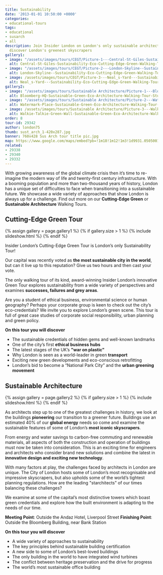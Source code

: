```yaml
---
title: Sustainability
date: '2013-01-01 10:50:00 +0000'
categories:
- educational-tours
tags:
- educational
- susarch
- all
description: Join Insider London on London's only sustainable architecture tour and
  discover London's greenest skyscrapers
gallery1:
- image: "/assets/images/tours/CEGT/Picture-1---Central-St-Giles-Sustainability-Eco-Cutting-Edge-Green-Walking-Tour-Student-Corporate.jpg"
  alt: Central-St-Giles-Sustainability-Eco-Cutting-Edge-Green-Walking-Tour-Student-Corporate
- image: "/assets/images/tours/CEGT/Picture-2---London-Skyline--Sustainability-Eco-Cutting-Edge-Green-Walking-Tour-Student-Corporate.jpg"
  alt: London-Skyline--Sustainability-Eco-Cutting-Edge-Green-Walking-Tour-Student-Corporate
- image: /assets/images/tours/CEGT/Picture-3---Neal_s-Yard---Sustainability-Eco-Cutting-Edge-Green-Walking-Tour-Student-Corporate.jpg
  alt: Neal_s-Yard---Sustainability-Eco-Cutting-Edge-Green-Walking-Tour-Student-Corporate
gallery2:
- image: "/assets/images/tours/Sustainable Architecture/Picture-1---Bloomberg-HQ-Sustainable-Green-Eco-Architecture-Walking-Tour-Student-Corporate.jpg"
  alt: Bloomberg-HQ-Sustainable-Green-Eco-Architecture-Walking-Tour-Student-Corporate
- image: "/assets/images/tours/Sustainable Architecture/Picture-2---Watermark-Place-Sustainable-Green-Eco-Architecture-Walking-Tour-Student-Corporate.jpg"
  alt: Watermark-Place-Sustainable-Green-Eco-Architecture-Walking-Tour-Student-Corporate
- image: /assets/images/tours/Sustainable Architecture/Picture-3---Walkie-Talkie-Green-Wall-Sustainable-Green-Eco-Architecture-Walking-Tour-Student-Corporate.jpg
  alt: Walkie-Talkie-Green-Wall-Sustainable-Green-Eco-Architecture-Walking-Tour-Student-Corporate
order: 8
tour-id: 29342
author: london75
thumb: sust_arch_1-420x287.jpg
banner: 760x428 Sus Arch tour title pic.jpg
map: https://www.google.com/maps/embed?pb=!1m18!1m12!1m3!1d9931.050500110114!2d-0.08465288890512945!3d51.51757078640498!2m3!1f0!2f0!3f0!3m2!1i1024!2i768!4f13.1!3m3!1m2!1s0x48761cb289478319%3A0x419c4e2d44fdcfbe!2sAndaz+Liverpool+Street+London!5e0!3m2!1sen!2s!4v1431589113623
related:
- 29338
- 29340
- 29332
---
```


With growing awareness of the global climate crisis then it’s time to re-imagine the modern way of life and twenty-first century infrastructure. With a booming population and more than two-thousand years of history, London has a unique set of difficulties to face when transitioning into a sustainable future. We showcase a wide variety of approaches that show London is always up for a challenge. Find out more on our **Cutting-Edge Green** or **Sustainable Architecture** Walking Tours.

## Cutting-Edge Green Tour

{% assign gallery = page.gallery1 %}
{% if gallery.size > 1 %}
{% include slideshow.html %}
{% endif %}

Insider London’s Cutting-Edge Green Tour is London’s only Sustainability Tour!

Our capital was recently voted as **the most sustainable city in the world**, but can it live up to this reputation? Give us two hours and then cast your vote.

The only walking tour of its kind, award-winning Insider London’s innovative Green Tour explores sustainability from a wide variety of perspectives and examines **successes, failures and grey areas**.

Are you a student of ethical business, environmental science or human geography? Perhaps your corporate group is keen to check out the city’s eco-credentials? We invite you to explore London’s green scene. This tour is full of great case studies of corporate social responsibility, urban planning and green policy.

**On this tour you will discover**

* The sustainable credentials of hidden gems and well-known landmarks
* One of the city’s first **ethical business hubs**
* The latest stages of the UK’s **"war on plastic"**
* Why London is seen as a world-leader in green **transport**
* Exciting new green developments and eco-conscious retrofitting
* London’s bid to become a “National Park City” and the **urban greening movement**

## Sustainable Architecture

{% assign gallery = page.gallery2 %}
{% if gallery.size > 1 %}
{% include slideshow.html %}
{% endif %}

As architects step up to one of the greatest challenges in history, we look at the buildings **pioneering** our transition to a greener future. Buildings use an estimated 40% of our **global energy** needs so come and examine the sustainable features of some of London’s **most iconic skyscrapers**.

From energy and water savings to carbon-free commuting and renewable materials, all aspects of both the construction and operation of buildings must now be taken into consideration. This is an exciting time for engineers and architects who consider brand new solutions and combine the latest in **innovative design and exciting new technology**.  

With many factors at play, the challenges faced by architects in London are unique. The City of London hosts some of London’s most recognisable and impressive skyscrapers, but also upholds some of the world’s tightest planning regulations. How are the leading "starchitects" of our times balancing these challenges?

We examine at some of the capital’s most distinctive towers which boast green credentials and explore how the built environment is adapting to the needs of our time.

**Meeting Point**: Outside the Andaz Hotel, Liverpool Street
**Finishing Point**: Outside the Bloomberg Building, near Bank Station

**On this tour you will discover**
* A wide variety of approaches to sustainability
* The key principles behind sustainable building certification
* A new side to some of London’s best-loved buildings
* The only building in the world to have integrated wind turbines
* The conflict between heritage preservation and the drive for progress
* The world’s most sustainable office building
